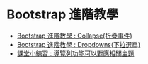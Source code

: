 # Bootstrap 進階教學
+ [Bootstrap 進階教學 : Collapse(折疊事件)](072001.html)
+ [Bootstrap 進階教學 : Dropdowns(下拉選單)](072002.html)
+ [課堂小練習 : 導覽列功能可以對應相關主題](072003.html)
